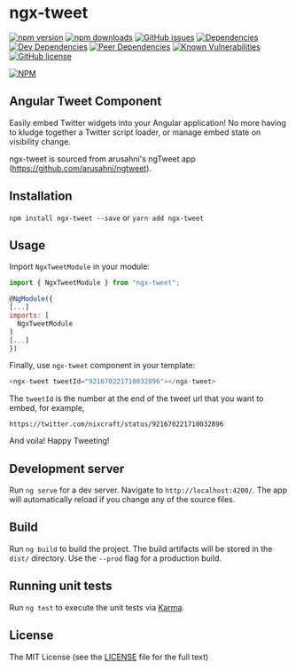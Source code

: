 # ngx-tweet

[![npm version](https://badge.fury.io/js/ngx-tweet.svg)](https://badge.fury.io/js/ngx-tweet)
[![npm downloads](https://img.shields.io/npm/dm/ngx-tweet.svg)](https://npmjs.org/ngx-tweet)
[![GitHub issues](https://img.shields.io/github/issues/Adrael/ngx-tweet.svg)](https://github.com/Adrael/ngx-tweet/issues)
[![Dependencies](https://david-dm.org/Adrael/ngx-tweet.svg)](https://david-dm.org/Adrael/ngx-tweet#info=dependencies)
[![Dev Dependencies](https://david-dm.org/Adrael/ngx-tweet/dev-status.svg)](https://david-dm.org/Adrael/ngx-tweet#info=devDependencies)
[![Peer Dependencies](https://david-dm.org/Adrael/ngx-tweet/peer-status.svg)](https://david-dm.org/Adrael/ngx-tweet#info=peerDependenciess)
[![Known Vulnerabilities](https://snyk.io/test/github/Adrael/ngx-tweet/badge.svg)](https://snyk.io/test/github/Adrael/ngx-tweet)
[![GitHub license](https://img.shields.io/github/license/Adrael/ngx-tweet.svg)](https://github.com/Adrael/ngx-tweet/blob/master/LICENSE)

[![NPM](https://nodei.co/npm-dl/ngx-tweet.png)](https://nodei.co/npm/ngx-tweet/)

## Angular Tweet Component

Easily embed Twitter widgets into your Angular application! No more having to kludge together a Twitter script loader, or manage embed state on visibility change.

ngx-tweet is sourced from arusahni's ngTweet app (https://github.com/arusahni/ngtweet).

## Installation

`npm install ngx-tweet --save` or `yarn add ngx-tweet`

## Usage

Import `NgxTweetModule` in your module:

```javascript
import { NgxTweetModule } from "ngx-tweet";

@NgModule({
[...]
imports: [
  NgxTweetModule
]
[...]
})
```

Finally, use `ngx-tweet` component in your template:

```javascript
<ngx-tweet tweetId="921670221710032896"></ngx-tweet>
```

The `tweetId` is the number at the end of the tweet url that you want to embed, for example,

`https://twitter.com/nixcraft/status/921670221710032896`

And voila! Happy Tweeting!

## Development server

Run `ng serve` for a dev server. Navigate to `http://localhost:4200/`. The app will automatically reload if you change any of the source files.

## Build

Run `ng build` to build the project. The build artifacts will be stored in the `dist/` directory. Use the `--prod` flag for a production build.

## Running unit tests

Run `ng test` to execute the unit tests via [Karma](https://karma-runner.github.io).

## License

The MIT License (see the [LICENSE](https://github.com/Adrael/ngx-tweet/blob/master/LICENSE) file for the full text)
